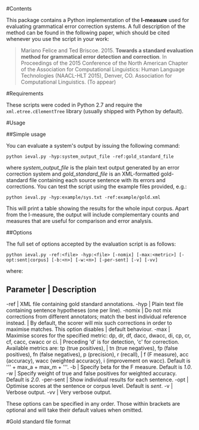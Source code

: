 
#Contents

This package contains a Python implementation of the **I-measure** used for evaluating grammatical error correction systems. A full description of the method can be found in the following paper, which should be cited whenever you use the script in your work:

> Mariano Felice and Ted Briscoe. 2015. **Towards a standard evaluation method for grammatical error detection and correction**. In Proceedings of the 2015 Conference of the North American Chapter of the Association for Computational Linguistics: Human Language Technologies (NAACL-HLT 2015), Denver, CO. Association for Computational Linguistics. (To appear)

#Requirements

These scripts were coded in Python 2.7 and require the `xml.etree.cElementTree` library (usually shipped with Python by default).

#Usage

##Simple usage

You can evaluate a system's output by issuing the following command:

`python ieval.py -hyp:system_output_file -ref:gold_standard_file`

where *system_output_file* is the plain text output generated by an error correction system and *gold_standard_file* is an XML-formatted gold-standard file containing each source sentence with its errors and corrections. You can test the script using the example files provided, e.g.:

`python ieval.py -hyp:example/sys.txt -ref:example/gold.xml`

This will print a table showing the results for the whole input corpus. Apart from the I-measure, the output will include complementary counts and measures that are useful for comparison and error analysis.

##Options

The full set of options accepted by the evaluation script is as follows:

`python ieval.py -ref:<file> -hyp:<file> [-nomix] [-max:<metric>] [-opt:sent|corpus] [-b:<n>] [-w:<n>] [-per-sent] [-v] [-vv]`

where:

Parameter | Description
-----------------------
-ref   | XML file containing gold standard annotations.
-hyp   | Plain text file containing sentence hypotheses (one per line).
-nomix | Do not mix corrections from different annotators; match the best individual reference instead.
       | By default, the scorer will mix such corrections in order to maximise matches. This option disables 
       | default behaviour.
-max   | Maximise scores for the specified metric: dp, dr, df, dacc, dwacc, di, cp, cr, cf, cacc, cwacc or ci.
       | Preceding 'd' is for detection, 'c' for correction. Available metrics are: tp (true positives), 
       | tn (true negatives), fp (false positives), fn (false negatives), p (precision), r (recall), 
       | f (F measure), acc (accuracy), wacc (weighted accuracy), i (improvement on wacc). Default is ''' + max_a + max_m + '''.
-b     | Specify beta for the F measure. Default is *1.0*.
-w     | Specify weight of true and false positives for weighted accuracy. Default is *2.0*.
-per-sent | Show individual results for each sentence.
-opt   | Optimise scores at the sentence or corpus level. Default is *sent*.
-v     | Verbose output.
-vv    | Very verbose output.

These options can be specified in any order. Those within brackets are optional and will take their default values when omitted.


#Gold standard file format

